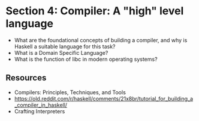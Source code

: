 # Section 4: Compiler: A "high" level language 
- What are the foundational concepts of building a compiler, and why is Haskell a suitable language for this task?
- What is a Domain Specific Language? 
- What is the function of libc in modern operating systems?



## Resources 
- Compilers: Principles, Techniques, and Tools
- https://old.reddit.com/r/haskell/comments/21x8br/tutorial_for_building_a_compiler_in_haskell/
- Crafting Interpreters 
